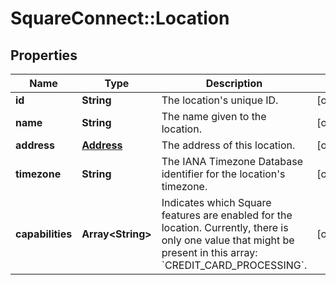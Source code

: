 # SquareConnect::Location

## Properties
Name | Type | Description | Notes
------------ | ------------- | ------------- | -------------
**id** | **String** | The location&#39;s unique ID. | [optional] 
**name** | **String** | The name given to the location. | [optional] 
**address** | [**Address**](Address.md) | The address of this location. | [optional] 
**timezone** | **String** | The IANA Timezone Database identifier for the location&#39;s timezone. | [optional] 
**capabilities** | **Array&lt;String&gt;** | Indicates which Square features are enabled for the location.  Currently, there is only one value that might be present in this array: &#x60;CREDIT_CARD_PROCESSING&#x60;. | [optional] 



